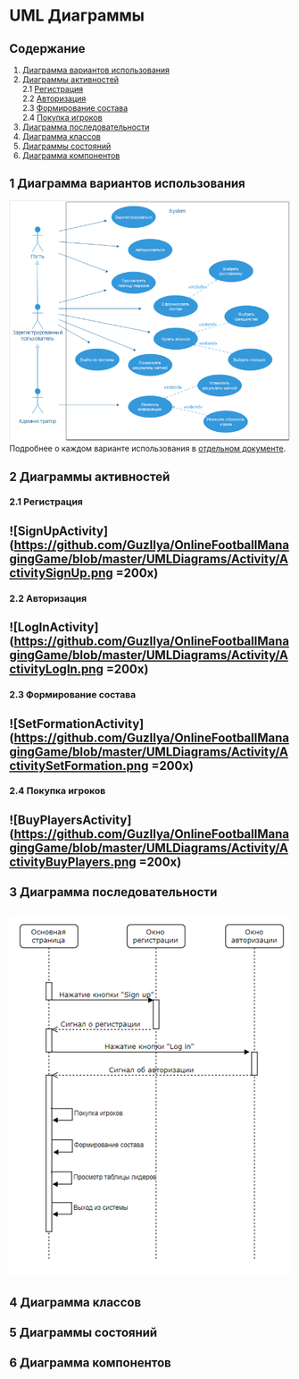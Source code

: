 # UML Диаграммы
## Содержание
  1. [Диаграмма вариантов использования](#1) <br>
  2. [Диаграммы активностей](#2) <br>
    2.1 [Регистрация](#2.1) <br>
    2.2 [Авторизация](#2.2) <br>
    2.3 [Формирование состава](#2.3) <br>
    2.4 [Покупка игроков](#2.4) <br>
  3. [Диаграмма последовательности](#3) <br>
  4. [Диаграмма классов](#4) <br>
  5. [Диаграммы состояний](#5) <br>
  6. [Диаграмма компонентов](#6) <br>

## 1 Диаграмма вариантов использования<a name="1"></a>
![UseCase](https://github.com/GuzIlya/OnlineFootballManagingGame/blob/master/UMLDiagrams/UseCase/UseCase.png)<br>
Подробнее о каждом варианте использования в [отдельном документе](https://github.com/GuzIlya/OnlineFootballManagingGame/blob/master/UMLDiagrams/UseCase/README.md).

## 2 Диаграммы активностей<a name="2"></a>
### 2.1 Регистрация <a name="2.1"></a>
![SignUpActivity](https://github.com/GuzIlya/OnlineFootballManagingGame/blob/master/UMLDiagrams/Activity/ActivitySignUp.png =200x)
---
### 2.2 Авторизация <a name="2.2"></a>
![LogInActivity](https://github.com/GuzIlya/OnlineFootballManagingGame/blob/master/UMLDiagrams/Activity/ActivityLogIn.png =200x)
---
### 2.3 Формирование состава <a name="2.3"></a>
![SetFormationActivity](https://github.com/GuzIlya/OnlineFootballManagingGame/blob/master/UMLDiagrams/Activity/ActivitySetFormation.png =200x)
---
### 2.4 Покупка игроков <a name="2.4"></a>
![BuyPlayersActivity](https://github.com/GuzIlya/OnlineFootballManagingGame/blob/master/UMLDiagrams/Activity/ActivityBuyPlayers.png =200x)
---
## 3 Диаграмма последовательности<a name="3"></a>
![SequenceDiagram](https://github.com/GuzIlya/OnlineFootballManagingGame/blob/master/UMLDiagrams/Sequence/SequenceDiargam.png)
---
## 4 Диаграмма классов<a name="4"></a>
<p align="center"></p>

## 5 Диаграммы состояний<a name="5"></a>
<p align="center"></p>

## 6 Диаграмма компонентов<a name="6"></a>
<p align="center"></p>
